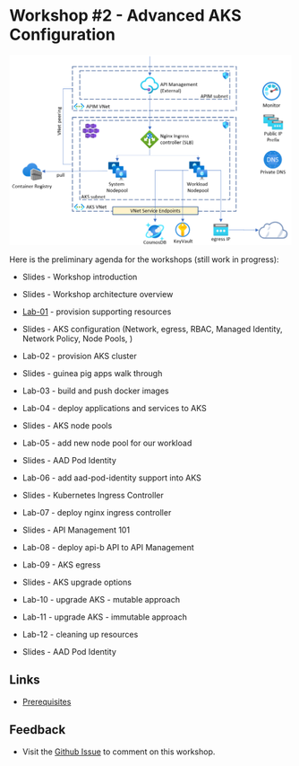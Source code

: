 # Workshop #2 - Advanced AKS Configuration

![logo](images/logo.png)

Here is the preliminary agenda for the workshops (still work in progress):
 
 * Slides - Workshop introduction
 * Slides - Workshop architecture overview
 * [Lab-01](labs/lab-01/readme.md) - provision supporting resources
  * Slides - AKS configuration (Network, egress, RBAC, Managed Identity, Network Policy, Node Pools, )  
 * Lab-02 - provision AKS cluster
 * Slides - guinea pig apps walk through
 * Lab-03 - build and push docker images
 * Lab-04 - deploy applications and services to AKS
 * Slides - AKS node pools
 * Lab-05 - add new node pool for our workload
 * Slides - AAD Pod Identity
 * Lab-06 - add aad-pod-identity support into AKS 
 * Slides - Kubernetes Ingress Controller
 * Lab-07 - deploy nginx ingress controller
 * Slides - API Management 101 
 * Lab-08 - deploy api-b API to API Management
 * Lab-09 - AKS egress 
 * Slides - AKS upgrade options
 * Lab-10 - upgrade AKS - mutable approach
 * Lab-11 - upgrade AKS - immutable approach
 * Lab-12 - cleaning up resources

 
 * Slides - AAD Pod Identity

## Links

* [Prerequisites](prerequisites.md)

## Feedback

* Visit the [Github Issue](https://github.com/evgenyb/aks-workshops/issues/11) to comment on this workshop. 
